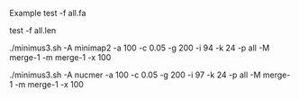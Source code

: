 Example
 test -f all.fa
 
 test -f all.len

 ./minimus3.sh -A minimap2 -a 100 -c 0.05 -g 200 -i 94 -k 24 -p all -M merge-1 -m merge-1 -x 100
 
 ./minimus3.sh -A nucmer   -a 100 -c 0.05 -g 200 -i 97 -k 24 -p all -M merge-1 -m merge-1 -x 100

